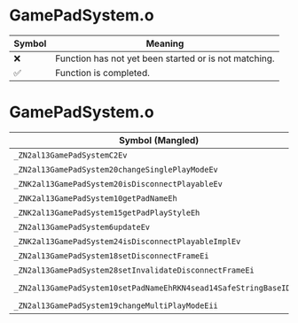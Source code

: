 # GamePadSystem.o
| Symbol | Meaning 
| ------------- | ------------- 
| :x: | Function has not yet been started or is not matching. 
| :white_check_mark: | Function is completed. 


# GamePadSystem.o
| Symbol (Mangled) | Symbol (Demangled) | Decompiled? |
| ------------- |  ------------- | ------------- |
| `_ZN2al13GamePadSystemC2Ev` | `al::GamePadSystem::GamePadSystem(void)` | :white_check_mark: |
| `_ZN2al13GamePadSystem20changeSinglePlayModeEv` | `al::GamePadSystem::changeSinglePlayMode(void)` | :white_check_mark: |
| `_ZNK2al13GamePadSystem20isDisconnectPlayableEv` | `al::GamePadSystem::isDisconnectPlayable(void)const` | :white_check_mark: |
| `_ZNK2al13GamePadSystem10getPadNameEh` | `al::GamePadSystem::getPadName(unsigned char)const` | :white_check_mark: |
| `_ZNK2al13GamePadSystem15getPadPlayStyleEh` | `al::GamePadSystem::getPadPlayStyle(unsigned char)const` | :white_check_mark: |
| `_ZN2al13GamePadSystem6updateEv` | `al::GamePadSystem::update(void)` | :white_check_mark: |
| `_ZNK2al13GamePadSystem24isDisconnectPlayableImplEv` | `al::GamePadSystem::isDisconnectPlayableImpl(void)const` | :white_check_mark: |
| `_ZN2al13GamePadSystem18setDisconnectFrameEi` | `al::GamePadSystem::setDisconnectFrame(int)` | :white_check_mark: |
| `_ZN2al13GamePadSystem28setInvalidateDisconnectFrameEi` | `al::GamePadSystem::setInvalidateDisconnectFrame(int)` | :white_check_mark: |
| `_ZN2al13GamePadSystem10setPadNameEhRKN4sead14SafeStringBaseIDsEE` | `al::GamePadSystem::setPadName(unsigned char,sead::SafeStringBase<char16_t> const&)` | :white_check_mark: |
| `_ZN2al13GamePadSystem19changeMultiPlayModeEii` | `al::GamePadSystem::changeMultiPlayMode(int,int)` | :white_check_mark: |
